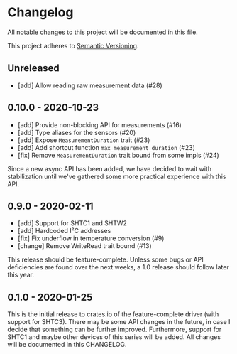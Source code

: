 # Changelog

All notable changes to this project will be documented in this file.

This project adheres to [Semantic Versioning](http://semver.org/spec/v2.0.0.html).


## Unreleased

- [add] Allow reading raw measurement data (#28)

## 0.10.0 - 2020-10-23

- [add] Provide non-blocking API for measurements (#16)
- [add] Type aliases for the sensors (#20)
- [add] Expose `MeasurementDuration` trait (#23)
- [add] Add shortcut function `max_measurement_duration` (#23)
- [fix] Remove `MeasurementDuration` trait bound from some impls (#24)

Since a new async API has been added, we have decided to wait with
stabilization until we've gathered some more practical experience with this
API.


## 0.9.0 - 2020-02-11

- [add] Support for SHTC1 and SHTW2
- [add] Hardcoded I²C addresses 
- [fix] Fix underflow in temperature conversion (#9)
- [change] Remove WriteRead trait bound (#13)

This release should be feature-complete. Unless some bugs or API deficiencies
are found over the next weeks, a 1.0 release should follow later this year.


## 0.1.0 - 2020-01-25

This is the initial release to crates.io of the feature-complete driver (with
support for SHTC3). There may be some API changes in the future, in case I
decide that something can be further improved. Furthermore, support for SHTC1
and maybe other devices of this series will be added. All changes will be
documented in this CHANGELOG.
